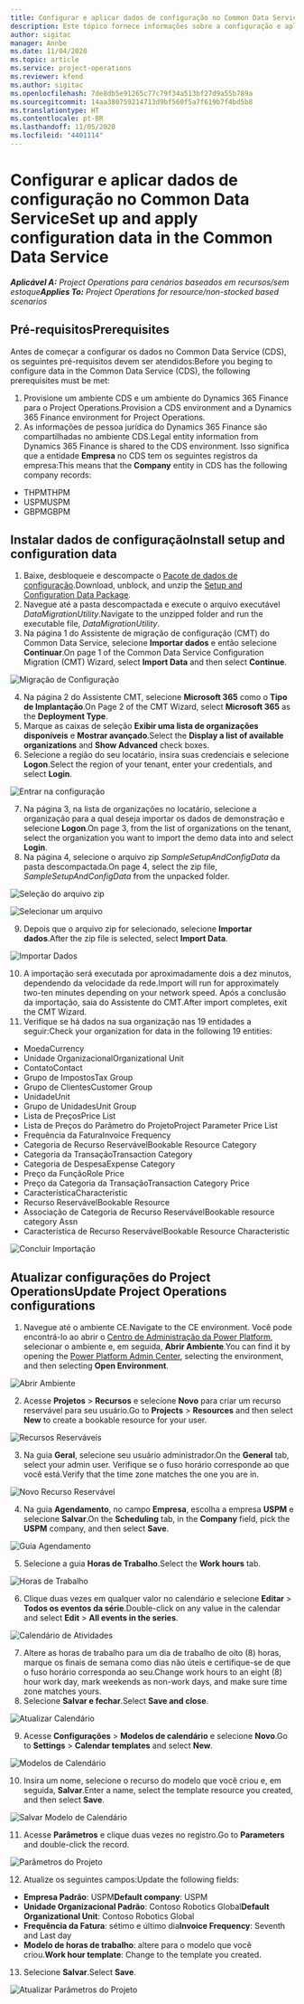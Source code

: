 ```yaml
---
title: Configurar e aplicar dados de configuração no Common Data Service
description: Este tópico fornece informações sobre a configuração e aplicação de dados de configuração no Project Operations.
author: sigitac
manager: Annbe
ms.date: 11/04/2020
ms.topic: article
ms.service: project-operations
ms.reviewer: kfend
ms.author: sigitac
ms.openlocfilehash: 7de8db5e91265c77c79f34a513bf27d9a55b789a
ms.sourcegitcommit: 14aa380759214713d9bf560f5a7f619b7f4bd5b8
ms.translationtype: HT
ms.contentlocale: pt-BR
ms.lasthandoff: 11/05/2020
ms.locfileid: "4401114"
---
```

# <a name="set-up-and-apply-configuration-data-in-the-common-data-service"></a><span data-ttu-id="4c84f-103">Configurar e aplicar dados de configuração no Common Data Service</span><span class="sxs-lookup"><span data-stu-id="4c84f-103">Set up and apply configuration data in the Common Data Service</span></span> 

<span data-ttu-id="4c84f-104">_**Aplicável A:** Project Operations para cenários baseados em recursos/sem estoque_</span><span class="sxs-lookup"><span data-stu-id="4c84f-104">_**Applies To:** Project Operations for resource/non-stocked based scenarios_</span></span>

## <a name="prerequisites"></a><span data-ttu-id="4c84f-105">Pré-requisitos</span><span class="sxs-lookup"><span data-stu-id="4c84f-105">Prerequisites</span></span>

<span data-ttu-id="4c84f-106">Antes de começar a configurar os dados no Common Data Service (CDS), os seguintes pré-requisitos devem ser atendidos:</span><span class="sxs-lookup"><span data-stu-id="4c84f-106">Before you beging to configure data in the Common Data Service (CDS), the following prerequisites must be met:</span></span>

1.  <span data-ttu-id="4c84f-107">Provisione um ambiente CDS e um ambiente do Dynamics 365 Finance para o Project Operations.</span><span class="sxs-lookup"><span data-stu-id="4c84f-107">Provision a CDS environment and a Dynamics 365 Finance environment for Project Operations.</span></span>
2.  <span data-ttu-id="4c84f-108">As informações de pessoa jurídica do Dynamics 365 Finance são compartilhadas no ambiente CDS.</span><span class="sxs-lookup"><span data-stu-id="4c84f-108">Legal entity information from Dynamics 365 Finance is shared to the CDS environment.</span></span> <span data-ttu-id="4c84f-109">Isso significa que a entidade **Empresa** no CDS tem os seguintes registros da empresa:</span><span class="sxs-lookup"><span data-stu-id="4c84f-109">This means that the **Company** entity in CDS has the following company records:</span></span>
  - <span data-ttu-id="4c84f-110">THPM</span><span class="sxs-lookup"><span data-stu-id="4c84f-110">THPM</span></span>
  - <span data-ttu-id="4c84f-111">USPM</span><span class="sxs-lookup"><span data-stu-id="4c84f-111">USPM</span></span>
  - <span data-ttu-id="4c84f-112">GBPM</span><span class="sxs-lookup"><span data-stu-id="4c84f-112">GBPM</span></span>

## <a name="install-setup-and-configuration-data"></a><span data-ttu-id="4c84f-113">Instalar dados de configuração</span><span class="sxs-lookup"><span data-stu-id="4c84f-113">Install setup and configuration data</span></span>

1. <span data-ttu-id="4c84f-114">Baixe, desbloqueie e descompacte o [Pacote de dados de configuração](https://download.microsoft.com/download/1/3/4/1349369c-6209-42b7-b3b4-5be0e67cacd8/ProjOpsSampleSetupData-%20Integrated%20UR1.zip).</span><span class="sxs-lookup"><span data-stu-id="4c84f-114">Download, unblock, and unzip the [Setup and Configuration Data Package](https://download.microsoft.com/download/1/3/4/1349369c-6209-42b7-b3b4-5be0e67cacd8/ProjOpsSampleSetupData-%20Integrated%20UR1.zip).</span></span>
2. <span data-ttu-id="4c84f-115">Navegue até a pasta descompactada e execute o arquivo executável *DataMigrationUtility*.</span><span class="sxs-lookup"><span data-stu-id="4c84f-115">Navigate to the unzipped folder and run the executable file, *DataMigrationUtility*.</span></span>
3. <span data-ttu-id="4c84f-116">Na página 1 do Assistente de migração de configuração (CMT) do Common Data Service, selecione **Importar dados** e então selecione **Continuar**.</span><span class="sxs-lookup"><span data-stu-id="4c84f-116">On page 1 of the Common Data Service Configuration Migration (CMT) Wizard, select **Import Data** and then select **Continue**.</span></span>

![Migração de Configuração](./media/1ConfigurationMigration.png)

4. <span data-ttu-id="4c84f-118">Na página 2 do Assistente CMT, selecione **Microsoft 365** como o **Tipo de Implantação**.</span><span class="sxs-lookup"><span data-stu-id="4c84f-118">On Page 2 of the CMT Wizard, select **Microsoft 365** as the **Deployment Type**.</span></span>
5. <span data-ttu-id="4c84f-119">Marque as caixas de seleção **Exibir uma lista de organizações disponíveis** e **Mostrar avançado**.</span><span class="sxs-lookup"><span data-stu-id="4c84f-119">Select the **Display a list of available organizations** and **Show Advanced** check boxes.</span></span>
6. <span data-ttu-id="4c84f-120">Selecione a região do seu locatário, insira suas credenciais e selecione **Logon**.</span><span class="sxs-lookup"><span data-stu-id="4c84f-120">Select the region of your tenant, enter your credentials, and select **Login**.</span></span>

![Entrar na configuração](./media/2ConfigurationSignin.png)

7. <span data-ttu-id="4c84f-122">Na página 3, na lista de organizações no locatário, selecione a organização para a qual deseja importar os dados de demonstração e selecione **Logon**.</span><span class="sxs-lookup"><span data-stu-id="4c84f-122">On page 3, from the list of organizations on the tenant, select the organization you want to import the demo data into and select **Login**.</span></span>
8. <span data-ttu-id="4c84f-123">Na página 4, selecione o arquivo zip *SampleSetupAndConfigData* da pasta descompactada.</span><span class="sxs-lookup"><span data-stu-id="4c84f-123">On page 4, select the zip file, *SampleSetupAndConfigData* from the unpacked folder.</span></span>

![Seleção do arquivo zip](./media/3ZipFile.png)

![Selecionar um arquivo](./media/4SelectAFile.png)

9. <span data-ttu-id="4c84f-126">Depois que o arquivo zip for selecionado, selecione **Importar dados**.</span><span class="sxs-lookup"><span data-stu-id="4c84f-126">After the zip file is selected, select **Import Data**.</span></span>

![Importar Dados](./media/5ImportData.png)

10. <span data-ttu-id="4c84f-128">A importação será executada por aproximadamente dois a dez minutos, dependendo da velocidade da rede.</span><span class="sxs-lookup"><span data-stu-id="4c84f-128">Import will run for approximately two-ten minutes depending on your network speed.</span></span> <span data-ttu-id="4c84f-129">Após a conclusão da importação, saia do Assistente do CMT.</span><span class="sxs-lookup"><span data-stu-id="4c84f-129">After import completes, exit the CMT Wizard.</span></span> 
11. <span data-ttu-id="4c84f-130">Verifique se há dados na sua organização nas 19 entidades a seguir:</span><span class="sxs-lookup"><span data-stu-id="4c84f-130">Check your organization for data in the following 19 entities:</span></span>

  - <span data-ttu-id="4c84f-131">Moeda</span><span class="sxs-lookup"><span data-stu-id="4c84f-131">Currency</span></span>
  - <span data-ttu-id="4c84f-132">Unidade Organizacional</span><span class="sxs-lookup"><span data-stu-id="4c84f-132">Organizational Unit</span></span>
  - <span data-ttu-id="4c84f-133">Contato</span><span class="sxs-lookup"><span data-stu-id="4c84f-133">Contact</span></span>
  - <span data-ttu-id="4c84f-134">Grupo de Impostos</span><span class="sxs-lookup"><span data-stu-id="4c84f-134">Tax Group</span></span>
  - <span data-ttu-id="4c84f-135">Grupo de Clientes</span><span class="sxs-lookup"><span data-stu-id="4c84f-135">Customer Group</span></span>
  - <span data-ttu-id="4c84f-136">Unidade</span><span class="sxs-lookup"><span data-stu-id="4c84f-136">Unit</span></span>
  - <span data-ttu-id="4c84f-137">Grupo de Unidades</span><span class="sxs-lookup"><span data-stu-id="4c84f-137">Unit Group</span></span>
  - <span data-ttu-id="4c84f-138">Lista de Preços</span><span class="sxs-lookup"><span data-stu-id="4c84f-138">Price List</span></span>
  - <span data-ttu-id="4c84f-139">Lista de Preços do Parâmetro do Projeto</span><span class="sxs-lookup"><span data-stu-id="4c84f-139">Project Parameter Price List</span></span>
  - <span data-ttu-id="4c84f-140">Frequência da Fatura</span><span class="sxs-lookup"><span data-stu-id="4c84f-140">Invoice Frequency</span></span>
  - <span data-ttu-id="4c84f-141">Categoria de Recurso Reservável</span><span class="sxs-lookup"><span data-stu-id="4c84f-141">Bookable Resource Category</span></span>
  - <span data-ttu-id="4c84f-142">Categoria da Transação</span><span class="sxs-lookup"><span data-stu-id="4c84f-142">Transaction Category</span></span>
  - <span data-ttu-id="4c84f-143">Categoria de Despesa</span><span class="sxs-lookup"><span data-stu-id="4c84f-143">Expense Category</span></span>
  - <span data-ttu-id="4c84f-144">Preço da Função</span><span class="sxs-lookup"><span data-stu-id="4c84f-144">Role Price</span></span>
  - <span data-ttu-id="4c84f-145">Preço da Categoria da Transação</span><span class="sxs-lookup"><span data-stu-id="4c84f-145">Transaction Category Price</span></span>
  - <span data-ttu-id="4c84f-146">Característica</span><span class="sxs-lookup"><span data-stu-id="4c84f-146">Characteristic</span></span>
  - <span data-ttu-id="4c84f-147">Recurso Reservável</span><span class="sxs-lookup"><span data-stu-id="4c84f-147">Bookable Resource</span></span>
  - <span data-ttu-id="4c84f-148">Associação de Categoria de Recurso Reservável</span><span class="sxs-lookup"><span data-stu-id="4c84f-148">Bookable resource category Assn</span></span>
  - <span data-ttu-id="4c84f-149">Característica de Recurso Reservável</span><span class="sxs-lookup"><span data-stu-id="4c84f-149">Bookable Resource Characteristic</span></span>

![Concluir Importação](./media/6CompleteImport.png)

## <a name="update-project-operations-configurations"></a><span data-ttu-id="4c84f-151">Atualizar configurações do Project Operations</span><span class="sxs-lookup"><span data-stu-id="4c84f-151">Update Project Operations configurations</span></span>

1. <span data-ttu-id="4c84f-152">Navegue até o ambiente CE.</span><span class="sxs-lookup"><span data-stu-id="4c84f-152">Navigate to the CE environment.</span></span> <span data-ttu-id="4c84f-153">Você pode encontrá-lo ao abrir o [Centro de Administração da Power Platform](https://admin.powerplatform.microsoft.com/environments), selecionar o ambiente e, em seguida, **Abrir Ambiente**.</span><span class="sxs-lookup"><span data-stu-id="4c84f-153">You can find it by opening the [Power Platform Admin Center](https://admin.powerplatform.microsoft.com/environments), selecting the environment, and then selecting **Open Environment**.</span></span> 

![Abrir Ambiente](./media/7OpenEnvironment.png)

2. <span data-ttu-id="4c84f-155">Acesse **Projetos** > **Recursos** e selecione **Novo** para criar um recurso reservável para seu usuário.</span><span class="sxs-lookup"><span data-stu-id="4c84f-155">Go to **Projects** > **Resources** and then select **New** to create a bookable resource for your user.</span></span>

![Recursos Reserváveis](./media/8BookableResources.png)

3. <span data-ttu-id="4c84f-157">Na guia **Geral**, selecione seu usuário administrador.</span><span class="sxs-lookup"><span data-stu-id="4c84f-157">On the **General** tab, select your admin user.</span></span> <span data-ttu-id="4c84f-158">Verifique se o fuso horário corresponde ao que você está.</span><span class="sxs-lookup"><span data-stu-id="4c84f-158">Verify that the time zone matches the one you are in.</span></span> 

![Novo Recurso Reservável](./media/9NewBookableResource.png)

4. <span data-ttu-id="4c84f-160">Na guia **Agendamento**, no campo **Empresa**, escolha a empresa **USPM** e selecione **Salvar**.</span><span class="sxs-lookup"><span data-stu-id="4c84f-160">On the **Scheduling** tab, in the **Company** field, pick the **USPM** company, and then select **Save**.</span></span> 

![Guia Agendamento](./media/10SchedulingTab.png)

5. <span data-ttu-id="4c84f-162">Selecione a guia **Horas de Trabalho**.</span><span class="sxs-lookup"><span data-stu-id="4c84f-162">Select the **Work hours** tab.</span></span>  

![Horas de Trabalho](./media/11WorkHours.png)

6. <span data-ttu-id="4c84f-164">Clique duas vezes em qualquer valor no calendário e selecione **Editar** > **Todos os eventos da série**.</span><span class="sxs-lookup"><span data-stu-id="4c84f-164">Double-click on any value in the calendar and select **Edit** > **All events in the series**.</span></span> 

![Calendário de Atividades](./media/12WorkCalendar.png)

7. <span data-ttu-id="4c84f-166">Altere as horas de trabalho para um dia de trabalho de oito (8) horas, marque os finais de semana como dias não úteis e certifique-se de que o fuso horário corresponda ao seu.</span><span class="sxs-lookup"><span data-stu-id="4c84f-166">Change work hours to an eight (8) hour work day, mark weekends as non-work days, and make sure time zone matches yours.</span></span> 
8. <span data-ttu-id="4c84f-167">Selecione **Salvar e fechar**.</span><span class="sxs-lookup"><span data-stu-id="4c84f-167">Select **Save and close**.</span></span>

![Atualizar Calendário](./media/13UpdateCalendar.png)

9. <span data-ttu-id="4c84f-169">Acesse **Configurações** > **Modelos de calendário** e selecione **Novo**.</span><span class="sxs-lookup"><span data-stu-id="4c84f-169">Go to **Settings** > **Calendar templates** and select **New**.</span></span>
 
 ![Modelos de Calendário](./media/14CalendarTemplates.png)
 
 10. <span data-ttu-id="4c84f-171">Insira um nome, selecione o recurso do modelo que você criou e, em seguida, **Salvar**.</span><span class="sxs-lookup"><span data-stu-id="4c84f-171">Enter a name, select the template resource you created, and then select **Save**.</span></span> 
 
 ![Salvar Modelo de Calendário](./media/15SaveCalendarTemplate.png)
 
 11. <span data-ttu-id="4c84f-173">Acesse **Parâmetros** e clique duas vezes no registro.</span><span class="sxs-lookup"><span data-stu-id="4c84f-173">Go to **Parameters** and double-click the record.</span></span> 
 
 ![Parâmetros do Projeto](./media/16ProjectParameters.png)
 
12. <span data-ttu-id="4c84f-175">Atualize os seguintes campos:</span><span class="sxs-lookup"><span data-stu-id="4c84f-175">Update the following fields:</span></span>

 - <span data-ttu-id="4c84f-176">**Empresa Padrão**: USPM</span><span class="sxs-lookup"><span data-stu-id="4c84f-176">**Default company**: USPM</span></span>
 - <span data-ttu-id="4c84f-177">**Unidade Organizacional Padrão**: Contoso Robotics Global</span><span class="sxs-lookup"><span data-stu-id="4c84f-177">**Default Organizational Unit**: Contoso Robotics Global</span></span>
 - <span data-ttu-id="4c84f-178">**Frequência da Fatura**: sétimo e último dia</span><span class="sxs-lookup"><span data-stu-id="4c84f-178">**Invoice Frequency**: Seventh and Last day</span></span>
 - <span data-ttu-id="4c84f-179">**Modelo de horas de trabalho**: altere para o modelo que você criou.</span><span class="sxs-lookup"><span data-stu-id="4c84f-179">**Work hour template**: Change to the template you created.</span></span>

13. <span data-ttu-id="4c84f-180">Selecione **Salvar**.</span><span class="sxs-lookup"><span data-stu-id="4c84f-180">Select **Save**.</span></span> 

![Atualizar Parâmetros do Projeto](./media/17UpdatedProjectParameters.png)
